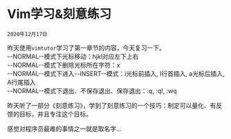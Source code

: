 # Vim学习&刻意练习

`2020年12月17日`

昨天使用`vimtutor`学习了第一章节的内容，今天复习一下。  
--NORMAL--模式下光标移动：hjkl对应左下上右  
--NORMAL--模式下删除光标所在字符：x  
--NORMAL--模式下进入--INSERT--模式：i光标前插入, I行首插入, a光标后插入, A行尾插入  
--NORMAL--模式下退出、不保存退出、保存退出：:q, :q!, :wq  

昨天听了一部分《刻意练习》，学到了刻意练习的一个技巧：制定可以量化、有反馈的目标，并且专注这个目标。  

感觉对程序员最难的事情之一就是取名字...